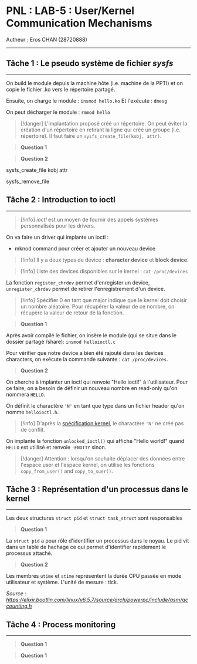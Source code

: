# PNL : LAB-5 : User/Kernel Communication Mechanisms

Autheur : Eros CHAN (28720888)

---

## Tâche 1 : Le pseudo système de fichier *sysfs*

---

On build le module depuis la machine hôte (i.e. machine de la PPTI) et on copie le fichier .ko vers le répertoire partagé.

Ensuite, on charge le module : `insmod hello.ko`
Et l'exécute : `dmesg`

On peut décharger le module : `rmmod hello`

> [!danger] L'implantation proposé créé un répertoire. On peut éviter la création d'un répertoire en retirant la ligne qui créé un groupe (i.e. répertoire). Il faut faire un `sysfs_create_file(kobj, attr)`.

> **Question 1**

> **Question 2**

sysfs_create_file kobj attr

sysfs_remove_file

## Tâche 2 : Introduction to ioctl

---

> [!info] *ioctl* est un moyen de fournir des appels systèmes personnalisés pour les drivers.

On va faire un driver qui implante un ioctl :
  - mknod command pour créer et ajouter un nouveau device

> [!info] Il y a deux types de device : **character device** et **block device**.

> [!info] Liste des devices disponibles sur le kernel : `cat /proc/devices`

La fonction `register_chrdev` permet d'enregister un device, `unregister_chrdev` permet de retirer l'enregistrement d'un device.

> [!info] Spécifier 0 en tant que major indique que le kernel doit choisir un nombre aléatoire. Pour récupérer la valeur de ce nombre, on récupère la valeur de retour de la fonction.

> **Question 1**

Après avoir compilé le fichier, on insère le module (qui se situe dans le dossier partagé /share): `insmod helloioctl.c`

Pour vérifier que notre device a bien été rajouté dans les devices characters, on exécute la commande suivante : `cat /proc/devices`.

> **Question 2**

On cherche à implanter un ioctl qui renvoie "Hello ioctl!" à l'utilisateur. Pour ce faire, on a besoin de définir un nouveau nombre en read-only qu'on nommera `HELLO`.

On définit le charactère `'N'` en tant que type dans un fichier header qu'on nomme `helloioctl.h`.

> [!info] D'après la [spécification kernel](https://docs.kernel.org/userspace-api/ioctl/ioctl-number.html), le charactère `'N'` ne créé pas de conflit.

On implante la fonction `unlocked_ioctl()` qui affiche "Hello world!" quand `HELLO` est utiilisé et renvoie `-ENOTTY` sinon.

> [!danger] Attention : lorsqu'on souhaite déplacer des données entre l'espace user et l'espace kernel, on utilise les fonctions `copy_from_user()` and `copy_to_suer()`.

## Tâche 3 : Représentation d'un processus dans le kernel

---

Les deux structures `struct pid` et `struct task_struct` sont responsables

> **Question 1**

La `struct pid` a pour rôle d'identifier un processus dans le noyau. Le pid vit dans un table de hachage ce qui permet d'identifier rapidement le processus attaché.

> **Question 2**

Les membres `utime` et `stime` représentent la durée CPU passée en mode utilisateur et système. L'unité de mesure : tick.

*Source : https://elixir.bootlin.com/linux/v6.5.7/source/arch/powerpc/include/asm/accounting.h*

## Tâche 4 : Process monitoring

---

> **Question 1**

> **Question 1**



